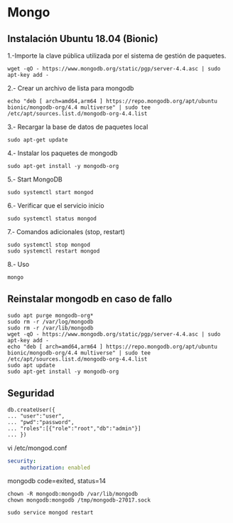 # Mongo

## Instalación Ubuntu 18.04 (Bionic)

1\.-Importe la clave pública utilizada por el sistema de gestión de paquetes.

```
wget -qO - https://www.mongodb.org/static/pgp/server-4.4.asc | sudo apt-key add -
```

2\.- Crear un archivo de lista para mongodb

```
echo "deb [ arch=amd64,arm64 ] https://repo.mongodb.org/apt/ubuntu bionic/mongodb-org/4.4 multiverse" | sudo tee /etc/apt/sources.list.d/mongodb-org-4.4.list
```

3\.- Recargar la base de datos de paquetes local

```
sudo apt-get update
```

4\.- Instalar los paquetes de mongodb

```
sudo apt-get install -y mongodb-org
```

5\.- Start MongoDB

```
sudo systemctl start mongod
```

6\.- Verificar que el servicio inicio

```
sudo systemctl status mongod
```

7\.- Comandos adicionales (stop, restart)

```
sudo systemctl stop mongod
sudo systemctl restart mongod
```

8\.- Uso

```
mongo
```

## **Reinstalar mongodb en caso de fallo**

```
sudo apt purge mongodb-org*
sudo rm -r /var/log/mongodb
sudo rm -r /var/lib/mongodb
wget -qO - https://www.mongodb.org/static/pgp/server-4.4.asc | sudo apt-key add -
echo "deb [ arch=amd64,arm64 ] https://repo.mongodb.org/apt/ubuntu bionic/mongodb-org/4.4 multiverse" | sudo tee /etc/apt/sources.list.d/mongodb-org-4.4.list
sudo apt update
sudo apt-get install -y mongodb-org
```
## Seguridad


```shell
db.createUser({
... "user":"user",
... "pwd":"password",
... "roles":[{"role":"root","db":"admin"}]
... })
```

vi /etc/mongod.conf

```yml
security:
    authorization: enabled
```

mongodb code=exited, status=14

```shell
chown -R mongodb:mongodb /var/lib/mongodb
chown mongodb:mongodb /tmp/mongodb-27017.sock

sudo service mongod restart
```
